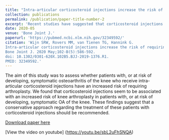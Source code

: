 ```yaml
---
title: "Intra-articular corticosteroid injections increase the risk of requiring knee arthroplasty"
collection: publications
permalink: /publication/paper-title-number-2
excerpt: 'Recent studies have suggested that corticosteroid injections into the knee may harm the joint resulting in cartilage loss and possibly accelerating the progression of osteoarthritis (OA). The aim of this study was to assess whether patients with, or at risk of developing, symptomatic osteoarthritis of the knee who receive intra-articular corticosteroid injections have an increased risk of requiring arthroplasty.'
date: 2020-05
venue: 'Bone Joint J.'
paperurl: 'https://pubmed.ncbi.nlm.nih.gov/32349592/'
citation: 'Wijn SRW, Rovers MM, van Tienen TG, Hannink G. 
Intra-articular corticosteroid injections increase the risk of requiring knee arthroplasty. 
Bone Joint J. 2020 May;102-B(5):586-592. 
doi: 10.1302/0301-620X.102B5.BJJ-2019-1376.R1. 
PMID: 32349592.'
---
```

The aim of this study was to assess whether patients with, or at risk of developing, symptomatic osteoarthritis of the knee who receive intra-articular corticosteroid injections have an increased risk of requiring arthroplasty.
We found that corticosteroid injections seem to be associated with an increased risk of knee arthroplasty in patients with, or at risk of developing, symptomatic OA of the knee. These findings suggest that a conservative approach regarding the treatment of these patients with corticosteroid injections should be recommended.

[Download paper here](https://pubmed.ncbi.nlm.nih.gov/32349592/)

[View the video on youtube] (https://youtu.be/sbL2uFhSNQA)